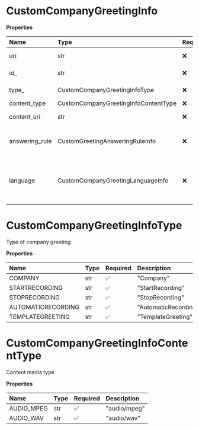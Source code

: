 # CustomCompanyGreetingInfo

**Properties**

| Name           | Type                                 | Required | Description                                                                                                     |
| :------------- | :----------------------------------- | :------- | :-------------------------------------------------------------------------------------------------------------- |
| uri            | str                                  | ❌       | Link to an extension custom greeting                                                                            |
| id\_           | str                                  | ❌       | Internal identifier of an answering rule                                                                        |
| type\_         | CustomCompanyGreetingInfoType        | ❌       | Type of company greeting                                                                                        |
| content_type   | CustomCompanyGreetingInfoContentType | ❌       | Content media type                                                                                              |
| content_uri    | str                                  | ❌       | Link to a greeting content (audio file)                                                                         |
| answering_rule | CustomGreetingAnsweringRuleInfo      | ❌       | Information on an answering rule that the greeting is applied to                                                |
| language       | CustomCompanyGreetingLanguageInfo    | ❌       | Information on a greeting language. Supported for types 'StopRecording', 'StartRecording', 'AutomaticRecording' |

# CustomCompanyGreetingInfoType

Type of company greeting

**Properties**

| Name               | Type | Required | Description          |
| :----------------- | :--- | :------- | :------------------- |
| COMPANY            | str  | ✅       | "Company"            |
| STARTRECORDING     | str  | ✅       | "StartRecording"     |
| STOPRECORDING      | str  | ✅       | "StopRecording"      |
| AUTOMATICRECORDING | str  | ✅       | "AutomaticRecording" |
| TEMPLATEGREETING   | str  | ✅       | "TemplateGreeting"   |

# CustomCompanyGreetingInfoContentType

Content media type

**Properties**

| Name       | Type | Required | Description  |
| :--------- | :--- | :------- | :----------- |
| AUDIO_MPEG | str  | ✅       | "audio/mpeg" |
| AUDIO_WAV  | str  | ✅       | "audio/wav"  |

<!-- This file was generated by liblab | https://liblab.com/ -->
